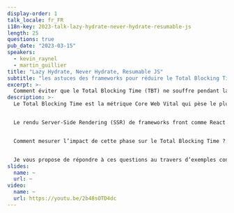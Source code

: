 ```yaml
---
display-order: 1
talk_locale: fr_FR
i18n-key: 2023-talk-lazy-hydrate-never-hydrate-resumable-js
length: 25
questions: true
pub_date: "2023-03-15"
speakers:
  - kevin_raynel
  - martin_guillier
title: "Lazy Hydrate, Never Hydrate, Resumable JS"
subtitle: "les astuces des frameworks pour réduire le Total Blocking Time"
excerpt: >-
  Comment éviter que le Total Blocking Time (TBT) ne souffre pendant la phase de réhydratation qui suit le Server-Side Rendering (SSR) ?
description: >-
  Le Total Blocking Time est la métrique Core Web Vital qui pèse le plus dans votre score Lighthouse, avec 30% de la note finale. Que vous soyez curieux de comprendre ce qui se cache derrière cet indicateur ou que vous vous soyez déjà cassé les dents à essayer de l’optimiser, ce talk est pour vous !


  Le rendu Server-Side Rendering (SSR) de frameworks front comme React ou Vue permet d’afficher une page HTML pré-construite. Cela optimise le Largest Contentful Paint et le Cumulative Layout Shift. Cependant, une fois cette première étape d’affichage réalisée, il reste à rendre le site dynamique : c’est la phase d’hydratation. Cette phase instancie l’ensemble des composants de la page avec leurs données et tous les listeners associés.


  Comment mesurer l’impact de cette phase sur le Total Blocking Time ? Est-ce que l’hydratation est la seule source de blocking time ? Comment mettre concrètement en pratique la recommandation d'alléger le thread principal ? Quelle est la réponse à cette lourde phase d’hydratation proposée par les framework front les plus récents comme Astro ou Qwik ?


  Je vous propose de répondre à ces questions au travers d’exemples concrets tirés de 6 mois d’accompagnement d’un site e-commerce à grande fréquentation (top 10 français), avec comme résultat une amélioration de 25% de leur TBT et 20 points de gagnés sur leur score de performance Lighthouse.
slides:
  name: ~
  url: ~
video:
  name: ~
  url: https://youtu.be/2b48sOTD4dc
---
```

